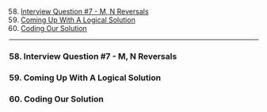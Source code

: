 58. [Interview Question #7 - M, N Reversals](#58)
59. [Coming Up With A Logical Solution](#59)
60. [Coding Our Solution](#60)

---

### 58. Interview Question #7 - M, N Reversals<a id='58'></a>

### 59. Coming Up With A Logical Solution<a id='59'></a>

### 60. Coding Our Solution<a id='60'></a>
